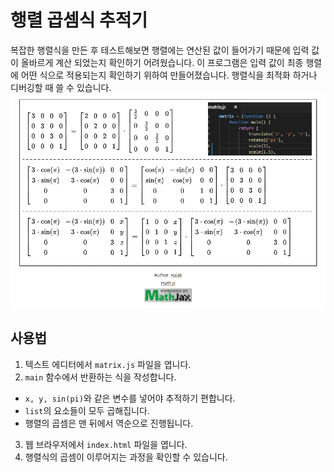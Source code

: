 행렬 곱셈식 추적기
==============================
복잡한 행렬식을 만든 후 테스트해보면 행렬에는 연산된 값이 들어가기 때문에 입력 값이 올바르게 계산 되었는지 확인하기 어려웠습니다.
이 프로그램은 입력 값이 최종 행렬에 어떤 식으로 적용되는지 확인하기 위하여 만들어졌습니다.
행렬식을 최적화 하거나 디버깅할 때 쓸 수 있습니다.
![Screenshot](screenshot.png)


사용법
----------
1. 텍스트 에디터에서 `matrix.js` 파일을 엽니다.
2. `main` 함수에서 반환하는 식을 작성합니다.
  - `x, y, sin(pi)`와 같은 변수를 넣어야 추적하기 편합니다.
  - `list`의 요소들이 모두 곱해집니다.
  - 행렬의 곱셈은 맨 뒤에서 역순으로 진행됩니다.
3. 웹 브라우저에서 `index.html` 파일을 엽니다.
4. 행렬식의 곱셈이 이루어지는 과정을 확인할 수 있습니다.
